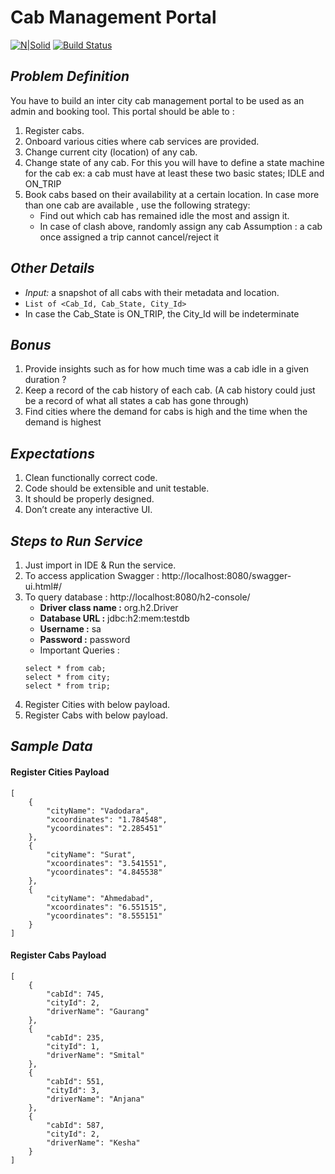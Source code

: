 # Cab Management Portal
[![N|Solid](https://cldup.com/dTxpPi9lDf.thumb.png)](https://nodesource.com/products/nsolid)
[![Build Status](https://travis-ci.org/joemccann/dillinger.svg?branch=master)](https://travis-ci.org/joemccann/dillinger)

## _Problem Definition_
You have to build an inter city cab management portal to be used as an admin and booking tool.
This portal should be able to :
1. Register cabs.
2. Onboard various cities where cab services are provided.
3. Change current city (location) of any cab.
4. Change state of any cab. For this you will have to define a state machine for the cab ex: a cab must have at least these two basic states; IDLE and ON_TRIP
5. Book cabs based on their availability at a certain location. In case more than one cab are available , use the following strategy:
    - Find out which cab has remained idle the most and assign it.
    - In case of clash above, randomly assign any cab Assumption : a cab once assigned a trip cannot cancel/reject it

## _Other Details_
- _Input:_ a snapshot of all cabs with their metadata and location.
- `List of <Cab_Id, Cab_State, City_Id>`
- In case the Cab_State is ON_TRIP, the City_Id will be indeterminate

## _Bonus_
1. Provide insights such as for how much time was a cab idle in a given duration ?
2. Keep a record of the cab history of each cab. (A cab history could just be a record of what all states a cab has gone through)
3. Find cities where the demand for cabs is high and the time when the demand is highest

## _Expectations_
1. Clean functionally correct code.
2. Code should be extensible and unit testable.
3. It should be properly designed.
4. Don’t create any interactive UI.

## _Steps to Run Service_
1. Just import in IDE & Run the service.
2. To access application Swagger : http://localhost:8080/swagger-ui.html#/
3. To query database : http://localhost:8080/h2-console/
    - **Driver class name :** org.h2.Driver
    - **Database URL :** jdbc:h2:mem:testdb
    - **Username :** sa
    - **Password :** password
    - Important Queries :
    ~~~~
    select * from cab;
    select * from city;
    select * from trip;
    ~~~~
4. Register Cities with below payload.
5. Register Cabs with below payload.

## _Sample Data_
#### Register Cities Payload ####
~~~~
[
    {
        "cityName": "Vadodara",
        "xcoordinates": "1.784548",
        "ycoordinates": "2.285451"
    },
    {
        "cityName": "Surat",
        "xcoordinates": "3.541551",
        "ycoordinates": "4.845538"
    },
    {
        "cityName": "Ahmedabad",
        "xcoordinates": "6.551515",
        "ycoordinates": "8.555151"
    }
]
~~~~

#### Register Cabs Payload ####
~~~~
[
    {
        "cabId": 745,
        "cityId": 2,
        "driverName": "Gaurang"
    },
    {
        "cabId": 235,
        "cityId": 1,
        "driverName": "Smital"
    },
    {
        "cabId": 551,
        "cityId": 3,
        "driverName": "Anjana"
    },
    {
        "cabId": 587,
        "cityId": 2,
        "driverName": "Kesha"
    }
]
~~~~
